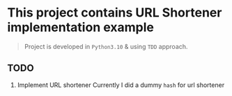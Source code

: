 # This project contains URL Shortener implementation example

> Project is developed in `Python3.10` & using `TDD` approach.


## TODO

1. Implement URL shortener
Currently I did a dummy `hash` for url shortener